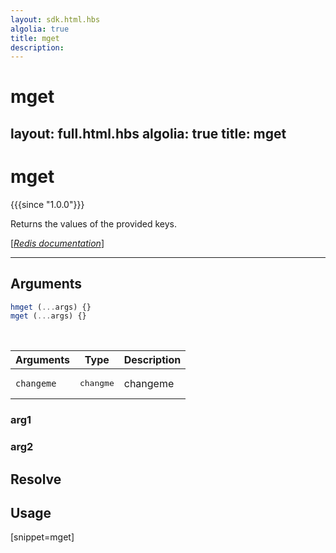 ```yaml
---
layout: sdk.html.hbs
algolia: true
title: mget
description:
---
```


# mget
layout: full.html.hbs
algolia: true
title: mget
---

# mget

{{{since "1.0.0"}}}

Returns the values of the provided keys.

[[_Redis documentation_]](https://redis.io/commands/mget)

---

## Arguments

```js
hmget (...args) {}
mget (...args) {}

```

<br/>

| Arguments    | Type    | Description |
|--------------|---------|-------------|
| ``changeme`` | <pre>changme</pre> | changeme    |

### arg1

### arg2

## Resolve

## Usage

[snippet=mget]
